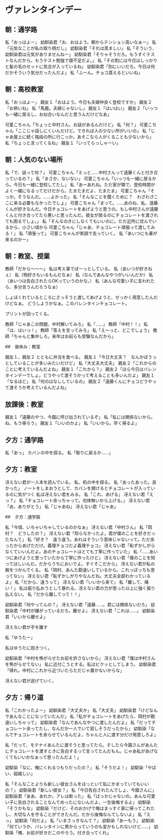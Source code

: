 # ヴァレンタインデー

## 朝：通学路

私「おっはよー」
幼馴染君「お、おはよう。朝からテンション高いなぁー」
私「元気なことが私の取り柄だし」
幼馴染君「それは羨ましい」
私「そういう、幼馴染君は元気がありませんねー」
幼馴染君「そりゃそうだろ。もうすぐテストなんだから。もうテスト勉強で寝不足だよ。」
私「その割には今日はしっかりと髪の毛のセットに気合が入っているね」
幼馴染君「別にいいだろ。今日は何だかそういう気分だったんだよ」
私「ふーん。チョコ貰えるといいね」

## 朝：高校教室

私「おっはよー」
親友１「おはよう。今日も夫婦仲良く登校ですか」
親友２「お熱いね」
私「馬鹿。夫婦じゃないし」
親友１「はいはい」
親友２「いっつも一緒に居るし、お似合いなんだと思うんだけどなあ」

可愛こちゃん「ちょっと中村さん、お話があるんだけど」
私「何？」
可愛こちゃん「ここじゃ話しにくいんだけど。できれば人の少ない所がいいの」
私「じゃあ屋上に続く階段の所に行こっか。あそこなら人がくることも少ないから」
私「ちょっと言ってくるね」
親友１「いってらっしゃーい」

## 朝：人気のない場所

私「で、話って何？」
可愛こちゃん「えっと……中村さんって遠藤くんと付き合っているの？」
私「まさか、ないない」
可愛こちゃん「いっつも一緒に居るから。今日も一緒に登校してたし」
私「あーあれね。ただ家が隣で、登校時間がよく一緒になるってだけだから。たまたまだよ、たまたま」
可愛こちゃん「そっか。そうなんだ。……よかった」
私「そんなことを聞くために？　わざわざここに来る必要もなかったでしょ」
可愛こちゃん「まって。……あのね、私、遠藤くんが好きなんだ。今日チョコレートをあげようと思うの。もし中村さんが遠藤くんと付き合ってたら悪いと思ったんだ。彼女が居るのにチョコレートを渡されても困るでしょ。」
私「そんなのきにしなくてもいいのに。ただ近所に住んでいるから、小さい頃から
可愛こちゃん「じゃあ、チョコレート頑張って渡してみる！」
私「頑張って」
可愛こちゃんが笑顔で去っていく。
私「あいつにも春が来るのかー」

## 朝：教室、授業

教師「だから〜〜〜」
私は考え事でぼーっとしている。
私（あいつが好きねぇ）
私（物好きもいるもんだなぁ）
私（なんであんなやつがいいんだか）
私（あいつは告白されたらOKっていうのかな。）
私（あんな可愛い子に言われたら、多分言うんだろうなぁ）

しょぼくれているところにさっそうと渡してあげようと、せっかく用意したんだけどなぁ。
どうしようかなぁ。このバレンタインチョコレート。

プリントが回ってくる。

教師「じゃあこの問題、中村解いてみろ」
私「……」
教師「中村！！」
私「は、はいっ！」
教師「答えを言ってみろ」
私「え〜っと、どこでしょう」
教師「ちゃんと集中しろ。来年はお前らも受験なんだから」

##　昼休み：教室

親友１、親友２ とともに弁当を食べる。
親友１「今日大丈夫？　なんかぼうっとしていることが多いみたいだけど」
私「大丈夫大丈夫」
親友２「これからのことに考えているんだよね」
親友１「これから？」
親友２「ほら今日はバレンタインデーでしょ。どうやって渡そうかって考えることも多いんだよ」
親友１「なるほど」
私「何のはなししているの」
親友２「遠藤くんにチョコどうやって渡そうか考えているんだよね」

## 放課後：教室

親友１「遠藤のやつ、今園に呼び出されているぞ」
私「私には関係ないから。ね、もう帰ろう」
親友１「いいのかよ」
私「いいから。早く帰るよ」

## 夕方：通学路

私「あっ」
カバンの中を探る。
私「取りに戻るか……」

## 夕方：教室

冴えない君が一人本を読んでいる。
私、机の中を探る。
私「あったあった。良かった」
ノートをしまおうとして、カバンを開けるとチョコレートが入っているのに気がつく
私は冴えない君をみる。
私「これ、あげる」
冴えない君「えっ？」
私「チョコレート余っちゃって。勿体無いから上げる。」
冴えない君「あ、ありがとう」
私「じゃあね」
冴えない君「じゃあ」

##　夕方：通学路

私「今頃、いちゃいちゃしているのかなぁ」
冴えない君「中村さん」
私「岡村？　どうしたの？」
冴えない君「知らなかったよ。君が僕のことを好きだったなんて」
私「好き？　違う違う。あれはそういう意味じゃないって。ただ余ったからあげただけ。義理チョコだよ義理チョコ」
冴えない君「恥ずかしがらなくていいんだよ。あのチョコレートはとても丁寧に作っていた」
私「……あいつにあげようと思っていたから丁寧に作ったけど」
冴えない君「僕のことを知ってほしいんだ。だからうちにおいでよ。すぐそこだから」
冴えない君が私の腕をつかんでくる。
私「岡村、あんた勘違いしているから。これっぽっちも思ってない」
冴えない君「恥ずかしがりやなんだね。大丈夫全部わかっているよ」
私「だから、違うって」
冴えない君「いいから来て」
私「離して、痛い！」
私は振り払おうとして暴れる。冴えない君の力が思った以上に強く振り払えない。
私「だから離してって！！」

幼馴染君「何やってんの？」
冴えない君「遠藤……。君には関係ないだろ」
幼馴染君「中村が嫌がっているだろ。離せよ」
冴えない君「これは……」
幼馴染君「いいから離せよ」

冴えない君が手を離す

私「ゆうたー」

私はゆうたに抱きつく。

幼馴染君「中村を怖がらせたお前を許さないから」
冴えない君「僕は中村さんを怖がらせてない」
私に近付こうとする。私はビクッとしてしまう。
幼馴染君「帰れ。中村にこれから近づいたらただじゃ置かないからな」

冴えない君が逃げていく。

## 夕方：帰り道


私「こわかったよー」
幼馴染君「大丈夫か」
私「大丈夫」
幼馴染君「けどなんであんなことになっていたんだ」
私「私がチョコレートをあげたら、岡村が勘違いしちゃって」
幼馴染君「なんであんなやつに渡したんだよ」
私「だってチョコレート余ってたし、なんだか一人でいて寂しそうだったから」
幼馴染「なんでチョコレートを余らせているんだよ。ちゃんと人に渡す分だけ用意しろよ」

私「だって、モテナイあんたに渡そうと思ってたら。そしたら今園さんがあんたにチョコレートを渡すときに告白するって言ってたんだもん。じゃあ私があげなくてもいいかなぁって思ったんだよ！」

幼馴染「なに、俺にくれるつもりだったの？」
私「そうだよ！」
幼馴染「やばい、超嬉しい」

私「そんなことよりも新しい彼女さんをほっといて私にかまっていてもいいの？」
幼馴染君「新しい彼女？」
私「今日告白されたんでしょ、今園さんに」
幼馴染君「ああ、あれか。アレは断った」
私「ばっかじゃないの。あんな可愛い子に告白されることなんてめったにないんだよ。一生後悔するよ」
幼馴染「そうかもな」
幼馴染「だけど、そのおかげで俺はまっすぐ家に帰ってこれたし、大切な人を守ることができたんだ。だから後悔なんてしないよ」
私「えっ」
幼馴染「何だよ」
私「いまさっきなんて？」
幼馴染「あーもう」
幼馴染「何ていうか、バレンタインに男からっていうのも変かもしれないけど……」
幼馴染「俺、お前が好きだこのやろう。付き合ってくれ」
